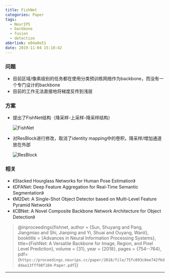```yaml
---
title: FishNet
categories: Paper
tags:
  - NeurIPS
  - backbone
  - fusion
  - detection
abbrlink: e04a0e51
date: 2019-11-04 15:10:42
---
```

<p></p>
<!-- more -->

### 问题

- 目前区域/像素级别的任务都在使用分类预训练网络作为backbone，而没有一个专门设计的backbone
- 目前的工作无法直接地将梯度反传到浅层

### 方案

- 提出了FishNet结构（降采样-上采样-降采样结构）

  ![FishNet](FishNet.jpg)

- 对ResBlock进行修改，取消了identity mapping中的卷积，降采样/增加通道放在外部

  ![ResBlock](resblock.jpg)

### 相关

- 《Stacked Hourglass Networks for Human Pose Estimation》
- 《DFANet: Deep Feature Aggregation for Real-Time Semantic Segmentation》
- 《M2Det: A Single-Shot Object Detector based on Multi-Level Feature Pyramid Network》
- 《CBNet: A Novel Composite Backbone Network Architecture for Object Detection》

>@inproceedings{fishnet,
>  author = {Sun, Shuyang and Pang, Jiangmiao and Shi, Jianping and Yi, Shuai and Ouyang, Wanli},
>  booktitle = {Advances in Neural Information Processing Systems}, 
>  title={FishNet: A Versatile Backbone for Image, Region, and Pixel Level Prediction},
>  volume = {31},
>  year = {2018},
>  pages = {754--764},
>  pdf={`https://proceedings.neurips.cc/paper/2018/file/75fc093c0ee742f6dddaa13fff98f104-Paper.pdf`}}

---
